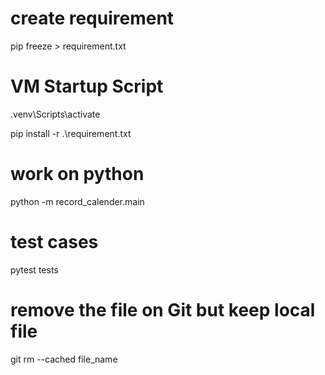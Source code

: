 # create requirement
pip freeze > requirement.txt

# VM Startup Script

.venv\Scripts\activate

pip install -r .\requirement.txt

# work on python

python -m record_calender.main

# test cases

pytest tests

# remove the file on Git but keep local file

git rm --cached file_name 